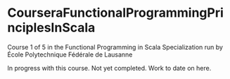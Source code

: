 # CourseraFunctionalProgrammingPrinciplesInScala
Course 1 of 5 in the Functional Programming in Scala Specialization run by École Polytechnique Fédérale de Lausanne

In progress with this course. Not yet completed. Work to date on here.
